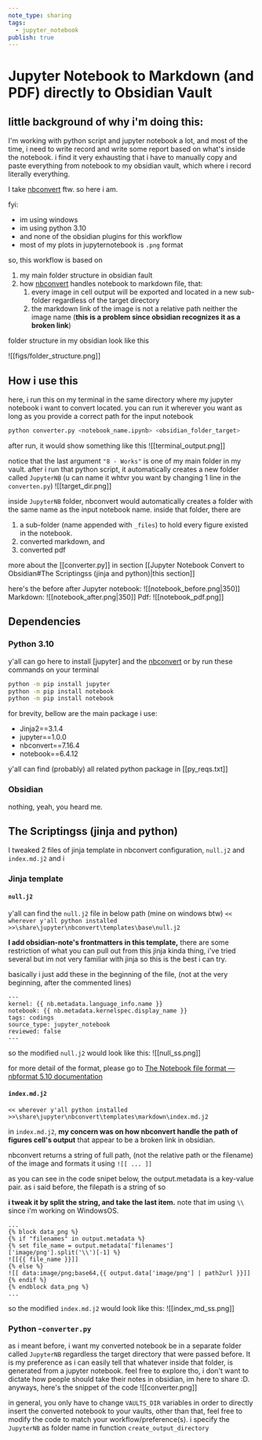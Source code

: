 ```yaml
---
note_type: sharing
tags:
  - jupyter_notebook
publish: true
---
```


# Jupyter Notebook to Markdown (and PDF) directly to Obsidian Vault

## little background of why i'm doing this:

I'm working with python script and jupyter notebook a lot, and most of the time, i need to write record and write some report based on what's inside the notebook. i find it very exhausting that i have to manually copy and paste everything from notebook to my obsidian vault, which where i record literally everything.

I take [nbconvert](https://github.com/jupyter/nbconvert) ftw. so here i am.

fyi:

- im using windows
- im using python 3.10
- and none of the obsidian plugins for this workflow
- most of my plots in jupyternotebook is `.png` format

so, this workflow is based on

1. my main folder structure in obsidian fault
2. how [nbconvert](https://github.com/jupyter/nbconvert) handles notebook to markdown file, that:
   1. every image in cell output will be exported and located in a new sub-folder regardless of the target directory
   2. the markdown link of the image is not a relative path neither the image name (**this is a problem since obsidian recognizes it as a broken link**)

folder structure in my obsidian look like this

![[figs/folder_structure.png]]

## How i use this

here, i run this on my terminal in the same directory where my jupyter notebook i want to convert located. you can run it wherever you want as long as you provide a correct path for the input notebook

```bash
python converter.py <notebook_name.ipynb> <obsidian_folder_target>
```

after run, it would show something like this
![[terminal_output.png]]

notice that the last argument `"8 - Works"` is one of my main folder in my vault. after i run that python script, it automatically creates a new folder called `JupyterNB` (u can name it whtvr you want by changing 1 line in the `converten.py`)
![[target_dir.png]]

inside `JupyterNB` folder, nbconvert would automatically creates a folder with the same name as the input notebook name. inside that folder, there are
1. a sub-folder (name appended with `_files`) to hold every figure existed in the notebook. 
2. converted markdown, and
3. converted pdf

more about the [[converter.py]] in section [[Jupyter Notebook Convert to Obsidian#The Scriptingss (jinja and python)|this section]]

here's the before after
Jupyter notebook: ![[notebook_before.png|350]]
Markdown: ![[notebook_after.png|350]]
Pdf: ![[notebook_pdf.png]]
## Dependencies

### Python 3.10

y'all can go here to install [jupyter] and the [nbconvert](https://github.com/jupyter/nbconvert)
or by run these commands on your terminal

```bash
python -m pip install jupyter
python -m pip install notebook
python -m pip install notebook
```

for brevity, bellow are the main package i use:

- Jinja2==3.1.4
- jupyter==1.0.0
- nbconvert==7.16.4
- notebook==6.4.12

y'all can find (probably) all related python package in [[py_reqs.txt]]

### Obsidian

nothing, yeah, you heard me.

## The Scriptingss (jinja and python)

I tweaked 2 files of jinja template in nbconvert configuration, `null.j2` and `index.md.j2`
and i

### Jinja template

#### `null.j2`

y'all can find the `null.j2` file in below path (mine on windows btw)
`<< wherever y'all python installed >>\share\jupyter\nbconvert\templates\base\null.j2`

**I add obsidian-note's frontmatters in this template,** there are some restriction of what you can pull out from this jinja kinda thing, i've tried several but im not very familiar with jinja so this is the best i can try.

basically i just add these in the beginning of the file, (not at the very beginning, after the commented lines)

```jinja
---
kernel: {{ nb.metadata.language_info.name }}
notebook: {{ nb.metadata.kernelspec.display_name }}
tags: codings
source_type: jupyter_notebook
reviewed: false
---
```

so the modified `null.j2` would look like this:
![[null_ss.png]]

for more detail of the format, please go to [The Notebook file format — nbformat 5.10 documentation](https://nbformat.readthedocs.io/en/latest/format_description.html) 
#### `index.md.j2`

`<< wherever y'all python installed >>\share\jupyter\nbconvert\templates\markdown\index.md.j2`

in `index.md.j2`, **my concern was on how nbconvert handle the path of figures cell's output** that appear to be a broken link in obsidian.

nbconvert returns a string of full path, (not the relative path or the filename) of the image and formats it using `![[ ... ]]`

as you can see in the code snipet below, the output.metadata is a key-value pair. as i said before, the filepath is a string of so

 **i tweak it by split the string, and take the last item.** note that im using `\\` since i'm working on WindowsOS.

```jinja
...
{% block data_png %}
{% if "filenames" in output.metadata %}
{% set file_name = output.metadata['filenames']['image/png'].split('\\')[-1] %}
![[{{ file_name }}]]
{% else %}
![[ data:image/png;base64,{{ output.data['image/png'] | path2url }}]]
{% endif %}
{% endblock data_png %}
...
```

so the modified `index.md.j2` would look like this:
![[index_md_ss.png]]
### Python -`converter.py`

as i meant before, i want my converted notebook be in a separate folder called `JupyterNB` regardless the target directory that were passed before. It is my preference as i can easily tell that whatever inside that folder, is generated from a jupyter notebook. feel free to explore tho, i don't want to dictate how people should take their notes in obsidian, im here to share :D. anyways, here's the snippet of the code
![[converter.png]]  

in general, you only have to change `VAULTS_DIR` variables in order to directly insert the converted notebook to your vaults, other than that, feel free to modify the code to match your workflow/preference(s). i specify the `JupyterNB` as folder name in function `create_output_directory`